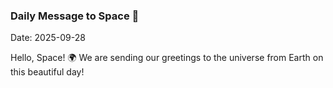 ### Daily Message to Space 🌌
Date: 2025-09-28

Hello, Space! 🌍 We are sending our greetings to the universe from Earth on this beautiful day!
